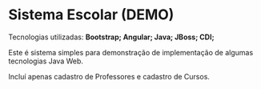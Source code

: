 # Sistema Escolar (DEMO)
 
 Tecnologias utilizadas: **Bootstrap; Angular; Java; JBoss; CDI;**
 
 Este é sistema simples para demonstração de implementação de algumas tecnologias Java Web.
 
 Incluí apenas cadastro de Professores e cadastro de Cursos.

